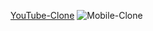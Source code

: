 [YouTube-Clone](https://github.com/kaloydimitrov/HTML-CSS-JS/assets/100486624/bd819e26-b075-4ada-957e-dffde1a63a86)
![Mobile-Clone](https://github.com/kaloydimitrov/HTML-CSS-JS/assets/100486624/2c546157-73b8-4342-a271-f80a5c6d8172)
